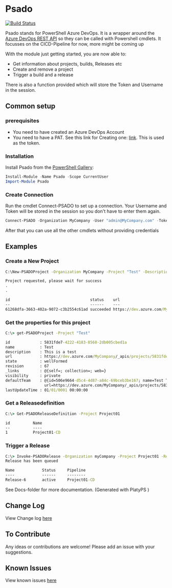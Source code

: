 # Psado

[![Build Status](https://dev.azure.com/Ba4bes/Psado/_apis/build/status/Ba4bes.Psado?branchName=master)](https://dev.azure.com/Ba4bes/Psado/_build/latest?definitionId=4&branchName=master)

Psado stands for PowerShell Azure DevOps. It is a wrapper around the [Azure DevOps REST API](https://docs.microsoft.com/en-us/rest/api/azure/devops/?view=azure-devops-rest-5.0) so they can be called with Powershell cmdlets.
It focusses on the CICD-Pipeline for now, more might be coming up

With the module just getting started, you are now able to:

- Get information about projects, builds, Releases etc
- Create and remove a project
- Trigger a build and a release

There is also a function provided which will store the Token and Username in the session.

## Common setup

### prerequisites

- You need to have created an Azure DevOps Account
- You need to have a PAT. See this link for Creating one: [link](https://docs.microsoft.com/en-us/azure/devops/organizations/accounts/use-personal-access-tokens-to-authenticate?view=azure-devops). This is used as the token.

### Installation

Install Psado from the [PowerShell Gallery](https://powershellgallery.com):

```powershell
Install-Module -Name Psado -Scope CurrentUser
Import-Module Psado
```

### Create Connection

Run the cmdlet Connect-PSADO to set up a connection. Your Username and Token will be stored in the session so you don't have to enter them again.

```powershell
Connect-PSADO -Organization MyCompany -User "admin@MyCompany.com" -Token "203fn320fh3ainfaowinf23023f9n39naf89wnf9"
```

After that you can use all the other cmdlets without providing credentials

## Examples

### Create a New Project

```cmd
C:\New-PSADOProject -Organization MyCompany -Project "Test" -Description "This is a test"

Project requested, please wait for success
.
.

id                                   status    url                                                                                _links
--                                   ------    ---                                                                                ------
61268dfa-3663-402a-9072-c3b2554c61ad succeeded https://dev.azure.com/MyCompany/_apis/operations/61268dfa-3663-402a-9072-c3b2554c61ad @{self=}
```

### Get the properties for this project

```cmd
C:\> get-PSADOProject -Project "Test"

id             : 5831fde7-4222-4183-8568-2db005cbed1a
name           : Test
description    : This is a test
url            : https://dev.azure.com/MyCompany/_apis/projects/5831fde7-4222-4183-8568-2db005cbed1a
state          : wellFormed
revision       : 67
_links         : @{self=; collection=; web=}
visibility     : private
defaultTeam    : @{id=506e9664-d5c4-4d87-a84c-69bceb3be167; name=Test Team;
                 url=https://dev.azure.com/MyCompany/_apis/projects/5831fde7-4222-4183-8568-2db005cbed1a/teams/506e9664-d5c4-4d87-a84c-69bceb3be167}
lastUpdateTime : 01/01/0001 00:00:00
```

### Get a Releasedefinition

```cmd
C:\> Get-PSADOReleaseDefinition -Project Project01

id          Name
--          ----
1           Project01-CD
```

### Trigger a Release

```cmd
C:\> Invoke-PSADORelease -Organization myCompany -Project Project01 -ReleaseDefinitionName Project01-CD
Release has been queued

Name            Status     Pipeline
----            ------     --------
Release-6       active     Project01-CD
```

See Docs-folder for more documentation. (Generated with PlatyPS )

## Change Log

View Change log [here](CHANGELOG.md)

## To Contribute

Any ideas or contributions are welcome!
Please add an issue with your suggestions.

## Known Issues

View known issues [here](https://github.com/Ba4bes/Psado/issues)
